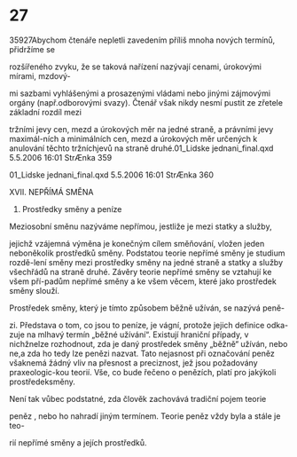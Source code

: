 # 27

35927Abychom čtenáře nepletli zavedením příliš mnoha nových termínů, přidržíme se

rozšířeného zvyku, že se taková nařízení nazývají cenami, úrokovými mírami, mzdový-

mi sazbami vyhlášenými a prosazenými vládami nebo jinými zájmovými orgány (např.odborovými svazy). Čtenář však nikdy nesmí pustit ze zřetele základní rozdíl mezi

tržními jevy cen, mezd a úrokových měr na jedné straně, a právními jevy maximál-ních a minimálních cen, mezd a úrokových měr určených k anulování těchto tržníchjevů na straně druhé.01_Lidske jednani_final.qxd 5.5.2006 16:01 StrÆnka 359

01_Lidske jednani_final.qxd 5.5.2006 16:01 StrÆnka 360

XVII. NEPŘÍMÁ SMĚNA

1. Prostředky směny a peníze

Meziosobní směnu nazýváme nepřímou, jestliže je mezi statky a služby,

jejichž vzájemná výměna je konečným cílem směňování, vložen jeden neboněkolik prostředků směny. Podstatou teorie nepřímé směny je studium rozdě-lení směny mezi prostředky směny na jedné straně a statky a služby všechřádů na straně druhé. Závěry teorie nepřímé směny se vztahují ke všem pří-padům nepřímé směny a ke všem věcem, které jako prostředek směny slouží.

Prostředek směny, který je tímto způsobem běžně užíván, se nazývá peně-

zi. Představa o tom, co jsou to peníze, je vágní, protože jejich definice odka-zuje na mlhavý termín „běžné užívání“. Existují hraniční případy, v nichžnelze rozhodnout, zda je daný prostředek směny „běžně“ užíván, nebo ne,a zda ho tedy lze penězi nazvat. Tato nejasnost při označování peněz všaknemá žádný vliv na přesnost a preciznost, jež jsou požadovány praxeologic-kou teorií. Vše, co bude řečeno o penězích, platí pro jakýkoli prostředeksměny.

Není tak vůbec podstatné, zda člověk zachovává tradiční pojem teorie

peněz , nebo ho nahradí jiným termínem. Teorie peněz vždy byla a stále je teo-

rií nepřímé směny a jejích prostředků.

